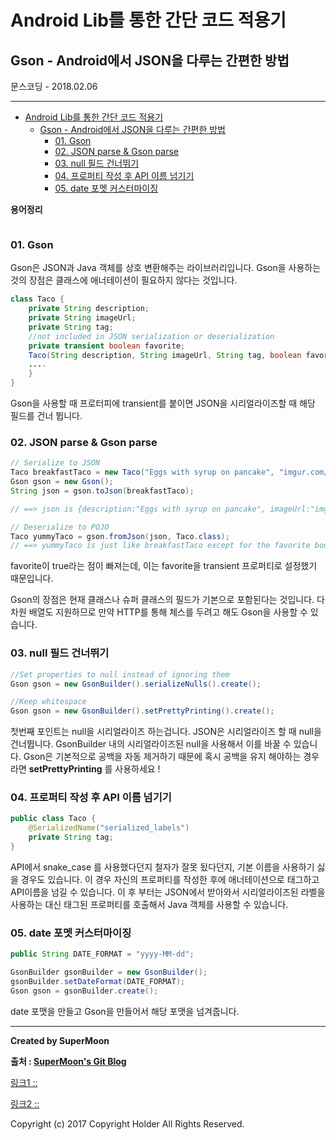 # Android Lib를 통한 간단 코드 적용기

## Gson - Android에서 JSON을 다루는 간편한 방법

<div class="pull-right"> 문스코딩 - 2018.02.06 </div>

---

<!-- @import "[TOC]" {cmd="toc" depthFrom=1 depthTo=6 orderedList=false} -->
<!-- code_chunk_output -->

* [Android Lib를 통한 간단 코드 적용기](#android-lib를-통한-간단-코드-적용기)
	* [Gson - Android에서 JSON을 다루는 간편한 방법](#gson-android에서-json을-다루는-간편한-방법)
		* [01. Gson](#01-gson)
		* [02. JSON parse & Gson parse](#02-json-parse-gson-parse)
		* [03. null 필드 건너뛰기](#03-null-필드-건너뛰기)
		* [04. 프로퍼티 작성 후 API 이름 넘기기](#04-프로퍼티-작성-후-api-이름-넘기기)
		* [05. date 포멧 커스터마이징](#05-date-포멧-커스터마이징)

<!-- /code_chunk_output -->


**용어정리**
```

```

### 01. Gson

Gson은 JSON과 Java 객체를 상호 변환해주는 라이브러리입니다.
Gson을 사용하는 것의 장점은 클래스에 애너테이션이 필요하지 않다는 것입니다.

```java
class Taco {
    private String description;
    private String imageUrl;
    private String tag;
    //not included in JSON serialization or deserialization
    private transient boolean favorite;
    Taco(String description, String imageUrl, String tag, boolean favorite) {
    ....
    }
}
```

Gson을 사용할 때 프로터피에 transient를 붙이면
JSON을 시리얼라이즈할 때 해당 필드를 건너 뜁니다.

### 02. JSON parse & Gson parse

```java
// Serialize to JSON
Taco breakfastTaco = new Taco("Eggs with syrup on pancake", "imgur.com/123", "breakfast", true);
Gson gson = new Gson();
String json = gson.toJson(breakfastTaco);

// ==> json is {description:"Eggs with syrup on pancake", imageUrl:"imgur.com/123", tag:"breakfast"}

// Deserialize to POJO
Taco yummyTaco = gson.fromJson(json, Taco.class);
// ==> yummyTaco is just like breakfastTaco except for the favorite boolean
```

favorite이 true라는 점이 빠져는데, 이는 favorite을 transient 프로퍼티로 설정했기 때문입니다.

Gson의 장점은 현재 클래스나 슈퍼 클래스의 필드가 기본으로 포함된다는 것입니다.
다차원 배열도 지원하므로 만약 HTTP를 통해 체스를 두려고 해도 Gson을 사용할 수 있습니다.

### 03. null 필드 건너뛰기

```java
//Set properties to null instead of ignoring them
Gson gson = new GsonBuilder().serializeNulls().create();

//Keep whitespace
Gson gson = new GsonBuilder().setPrettyPrinting().create();
```

첫번째 포인트는 null을 시리얼라이즈 하는겁니다.
JSON은 시리얼라이즈 할 때 null을 건너뜁니다.
GsonBuilder 내의 시리얼라이즈된 null을 사용해서 이를 바꿀 수 있습니다.
Gson은 기본적으로 공백을 자동 제거하기 때문에 혹시 공백을 유지 해야하는 경우라면
**setPrettyPrinting** 를 사용하세요 !

### 04. 프로퍼티 작성 후 API 이름 넘기기

```java
public class Taco {
    @SerializedName("serialized_labels")
    private String tag;
}
```

API에서 snake_case 를 사용했다던지 철자가 잘못 됬다던지,
기본 이름을 사용하기 싫을 경우도 있습니다.
이 경우 자신의 프로퍼티를 작성한 후에 애너테이션으로 태그하고 API이름을 넘길 수 있습니다.
이 후 부터는 JSON에서 받아와서 시리얼라이즈된 라벨을 사용하는 대신 태그된 프로퍼티를 호출해서
Java 객체를 사용할 수 있습니다.

### 05. date 포멧 커스터마이징

```java
public String DATE_FORMAT = "yyyy-MM-dd";

GsonBuilder gsonBuilder = new GsonBuilder();
gsonBuilder.setDateFormat(DATE_FORMAT);
Gson gson = gsonBuilder.create();
```

date 포맷을 만들고 Gson을 만들어서 해당 포맷을 넘겨줍니다.

---

**Created by SuperMoon**

**출처 : [SuperMoon's Git Blog](https://github.com/jm921106)**

[링크1 :: ]()

[링크2 :: ]()


Copyright (c) 2017 Copyright Holder All Rights Reserved.
